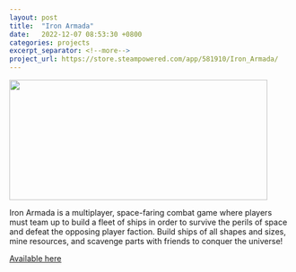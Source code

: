 ```yaml
---
layout: post
title:  "Iron Armada"
date:   2022-12-07 08:53:30 +0800
categories: projects
excerpt_separator: <!--more-->
project_url: https://store.steampowered.com/app/581910/Iron_Armada/
---
```


<img class="post-img-center" src="{{ site.baseurl }}assets/img/ia.jpg" width="460" height="215">

<p class="post-text-center">Iron Armada is a multiplayer, space-faring combat game where players must team up to build a fleet of ships in order to survive the perils of space and defeat the opposing player faction. Build ships of all shapes and sizes, mine resources, and scavenge parts with friends to conquer the universe!</p>
<!--more-->
<a href="https://store.steampowered.com/app/581910/Iron_Armada/">Available here</a>